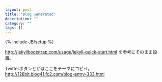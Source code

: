 ```yaml
---
layout: post
title: "Blog Generated"
description: ""
category: ""
tags: []
---
```

{% include JB/setup %}

<http://jekyllbootstrap.com/usage/jekyll-quick-start.html> を参考にそのまま設置。

Twitterボタンとかはここをテーマにコピペ。<http://128bit.blog41.fc2.com/blog-entry-333.html>
